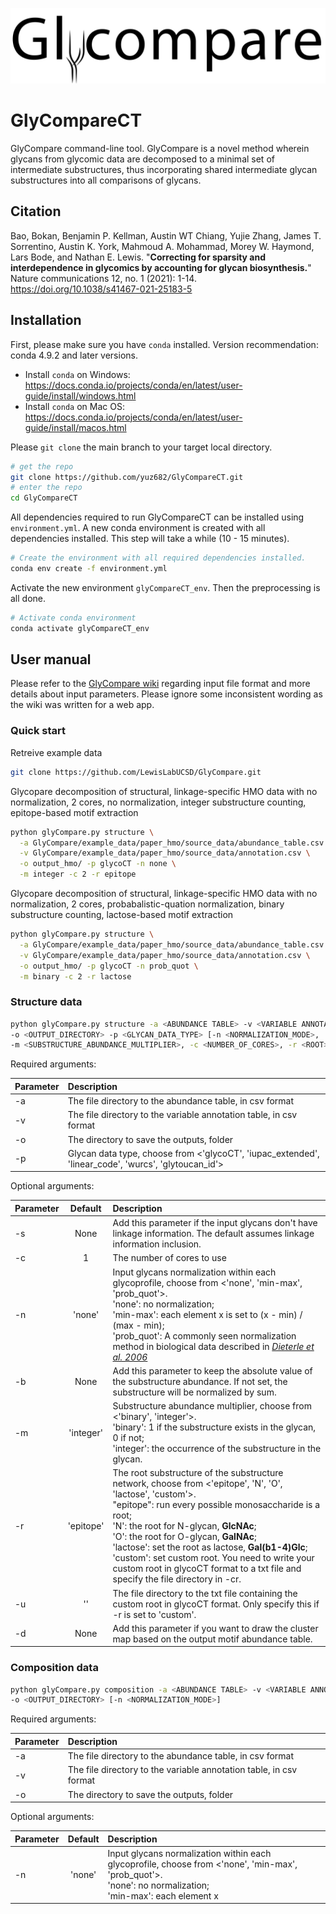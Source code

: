 ![](logo_name.png)
# GlyCompareCT
GlyCompare command-line tool. GlyCompare is a novel method wherein glycans from glycomic data are decomposed to a minimal set of intermediate substructures, thus incorporating shared intermediate glycan substructures into all comparisons of glycans. 

## Citation

Bao, Bokan, Benjamin P. Kellman, Austin WT Chiang, Yujie Zhang, James T. Sorrentino, Austin K. York, Mahmoud A. Mohammad, Morey W. Haymond, Lars Bode, and Nathan E. Lewis. "**Correcting for sparsity and interdependence in glycomics by accounting for glycan biosynthesis.**" Nature communications 12, no. 1 (2021): 1-14. https://doi.org/10.1038/s41467-021-25183-5

## Installation

First, please make sure you have `conda` installed. Version recommendation: conda 4.9.2 and later versions. 
- Install `conda` on Windows: https://docs.conda.io/projects/conda/en/latest/user-guide/install/windows.html
- Install `conda` on Mac OS: https://docs.conda.io/projects/conda/en/latest/user-guide/install/macos.html

Please ```git clone``` the main branch to your target local directory. 
```bash
# get the repo
git clone https://github.com/yuz682/GlyCompareCT.git
# enter the repo
cd GlyCompareCT
```

All dependencies required to run GlyCompareCT can be installed using `environment.yml`. A new conda environment is created with all dependencies installed. This step will take a while (10 - 15 minutes). 
```bash
# Create the environment with all required dependencies installed.
conda env create -f environment.yml
```

Activate the new environment `glyCompareCT_env`. Then the preprocessing is all done.
```bash
# Activate conda environment
conda activate glyCompareCT_env
```

## User manual

Please refer to the [GlyCompare wiki](https://github.com/LewisLabUCSD/GlyCompare/wiki) regarding input file format and more details about input parameters. Please ignore some inconsistent wording as the wiki was written for a web app. 

### Quick start

Retreive example data
```bash
git clone https://github.com/LewisLabUCSD/GlyCompare.git 
```
Glycopare decomposition of structural, linkage-specific HMO data with no normalization, 2 cores, no normalization, integer substructure counting, epitope-based motif extraction
```bash
python glyCompare.py structure \
  -a GlyCompare/example_data/paper_hmo/source_data/abundance_table.csv \
  -v GlyCompare/example_data/paper_hmo/source_data/annotation.csv \
  -o output_hmo/ -p glycoCT -n none \
  -m integer -c 2 -r epitope
```
Glycopare decomposition of structural, linkage-specific HMO data with no normalization, 2 cores, probabalistic-quation normalization, binary substructure counting, lactose-based motif extraction
```bash
python glyCompare.py structure \
  -a GlyCompare/example_data/paper_hmo/source_data/abundance_table.csv \
  -v GlyCompare/example_data/paper_hmo/source_data/annotation.csv \
  -o output_hmo/ -p glycoCT -n prob_quot \
  -m binary -c 2 -r lactose
```

### Structure data
```bash
python glyCompare.py structure -a <ABUNDANCE TABLE> -v <VARIABLE ANNOTATION> 
-o <OUTPUT_DIRECTORY> -p <GLYCAN_DATA_TYPE> [-n <NORMALIZATION_MODE>, 
-m <SUBSTRUCTURE_ABUNDANCE_MULTIPLIER>, -c <NUMBER_OF_CORES>, -r <ROOT>, -u <CUSTOM_ROOT>, -d, -s, -b]
```

Required arguments:

| Parameter                 | Description  |	
| :------------------------ |:-------------|
| -a	       |	The file directory to the abundance table, in csv format
| -v         |  The file directory to the variable annotation table, in csv format
| -o 	       |	The directory to save the outputs, folder
| -p 		     |  Glycan data type, choose from <'glycoCT', 'iupac_extended', 'linear_code', 'wurcs', 'glytoucan_id'>

Optional arguments: 

| Parameter                 | Default       | Description   |	
| :------------------------ |:-------------:| :-------------|
| -s 	       |	None        |  Add this parameter if the input glycans don't have linkage information. The default assumes linkage information inclusion.
| -c        |  1            |  The number of cores to use
| -n 	       |  'none'	    |  Input glycans normalization within each glycoprofile, choose from <'none', 'min-max', 'prob_quot'>.<br>'none': no normalization;<br>'min-max': each element x is set to (x - min) / (max - min);<br>'prob_quot': A commonly seen normalization method in biological data described in [_Dieterle et al. 2006_](https://pubs.acs.org/doi/10.1021/ac051632c)
| -b         |  None        |  Add this parameter to keep the absolute value of the substructure abundance. If not set, the substructure will be normalized by sum.
| -m 		     |  'integer'   |  Substructure abundance multiplier, choose from <'binary', 'integer'>.<br>'binary': 1 if the substructure exists in the glycan, 0 if not;<br>'integer': the occurrence of the substructure in the glycan.
| -r		     |  'epitope'    |  The root substructure of the substructure network, choose from <'epitope', 'N', 'O', 'lactose', 'custom'>.<br>"epitope": run every possible monosaccharide is a root;<br>'N': the root for N-glycan, **GlcNAc**;<br>'O': the root for O-glycan, **GalNAc**;<br>'lactose': set the root as lactose, **Gal(b1-4)Glc**;<br>'custom': set custom root. You need to write your custom root in glycoCT format to a txt file and specify the file directory in -cr. 
| -u 	     |  ''           |  The file directory to the txt file containing the custom root in glycoCT format. Only specify this if -r is set to 'custom'. 
| -d 	     |  None         |  Add this parameter if you want to draw the cluster map based on the output motif abundance table.


### Composition data
```bash
python glyCompare.py composition -a <ABUNDANCE TABLE> -v <VARIABLE ANNOTATION> 
-o <OUTPUT_DIRECTORY> [-n <NORMALIZATION_MODE>]
```

Required arguments:

| Parameter                 | Description  |	
| :------------------------ |:-------------|
| -a	       |	The file directory to the abundance table, in csv format
| -v         |  The file directory to the variable annotation table, in csv format
| -o 	       |	The directory to save the outputs, folder

Optional arguments: 

| Parameter                 | Default       | Description   |	
| :------------------------ |:-------------:| :-------------|
| -n 	       |  'none'	    |  Input glycans normalization within each glycoprofile, choose from <'none', 'min-max', 'prob_quot'>.<br>'none': no normalization;<br>'min-max': each element x 
